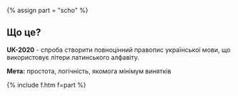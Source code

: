 {% assign part = "scho" %}<a name="{{ part }}"></a>

## Що це?

**UK-2020** - спроба створити повноцінний правопис української мови, що використовує літери латинського алфавіту.

**Мета:** простота, логічність, якомога мінімум винятків

{% include f.htm f=part %}
